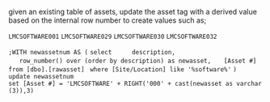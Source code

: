 given an existing table of assets, update the asset tag with a derived
value based on the internal row number to create values such as;

`LMCSOFTWARE001`
`LMCSOFTWARE029`
`LMCSOFTWARE030`
`LMCSOFTWARE032`

`;WITH newassetnum AS (`
`select  `
`   description,`
`   row_number() over (order by description) as newasset,`
`   [Asset #]`
`from [dbo].[rawasset] `
`where [Site/Location] like '%software%'`
`)`
`update newassetnum`
`set [Asset #] = 'LMCSOFTWARE' + RIGHT('000' + cast(newasset as varchar(3)),3)`